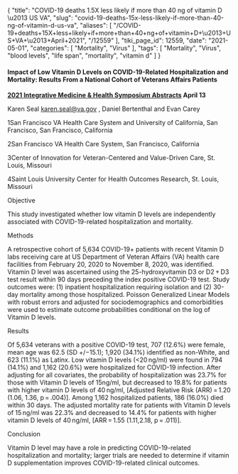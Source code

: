 {
    "title": "COVID-19 deaths 1.5X less likely if more than 40 ng of vitamin D \u2013 US VA",
    "slug": "covid-19-deaths-15x-less-likely-if-more-than-40-ng-of-vitamin-d-us-va",
    "aliases": [
        "/COVID-19+deaths+15X+less+likely+if+more+than+40+ng+of+vitamin+D+\u2013+US+VA+\u2013+April+2021",
        "/12559"
    ],
    "tiki_page_id": 12559,
    "date": "2021-05-01",
    "categories": [
        "Mortality",
        "Virus"
    ],
    "tags": [
        "Mortality",
        "Virus",
        "blood levels",
        "life span",
        "mortality",
        "vitamin d"
    ]
}


#### Impact of Low Vitamin D Levels on COVID-19-Related Hospitalization and Mortality: Results From a National Cohort of Veterans Affairs Patients

 **[2021 Integrative Medicine & Health Symposium Abstracts](https://journals.sagepub.com/doi/full/10.1177/21649561211003689)  April 13** 

Karen Seal  karen.seal@va.gov , Daniel Bertenthal and Evan Carey

1San Francisco VA Health Care System and University of California, San Francisco, San Francisco, California

2San Francisco VA Health Care System, San Francisco, California

3Center of Innovation for Veteran-Centered and Value-Driven Care, St. Louis, Missouri

4Saint Louis University Center for Health Outcomes Research, St. Louis, Missouri

Objective

This study investigated whether low vitamin D levels are independently associated with COVID-19-related hospitalization and mortality.

Methods

A retrospective cohort of 5,634 COVID-19+ patients with recent Vitamin D labs receiving care at US Department of Veteran Affairs (VA) health care facilities from February 20, 2020 to November 8, 2020, was identified. Vitamin D level was ascertained using the 25-hydroxyvitamin D3 or D2 + D3 test result within 90 days preceding the index positive COVID-19 test. Study outcomes were: (1) inpatient hospitalization requiring isolation and (2) 30-day mortality among those hospitalized. Poisson Generalized Linear Models with robust errors and adjusted for sociodemographics and comorbidities were used to estimate outcome probabilities conditional on the log of Vitamin D levels.

Results

Of 5,634 veterans with a positive COVID-19 test, 707 (12.6%) were female, mean age was 62.5 (SD +/−15.1); 1,920 (34.1%) identified as non-White, and 623 (11.1%) as Latinx. Low vitamin D levels (<20 ng/ml) were found in 794 (14.1%) and 1,162 (20.6%) were hospitalized for COVID-19 infection. After adjusting for all covariates, the probability of hospitalization was 23.7% for those with Vitamin D levels of 15ng/ml, but decreased to 19.8% for patients with higher vitamin D levels of 40 ng/ml, <span>[Adjusted Relative Risk (ARR) = 1.20 (1.06, 1.36, p = .004)]</span>. Among 1,162 hospitalized patients, 186 (16.0%) died within 30 days. The adjusted mortality rate for patients with Vitamin D levels of 15 ng/ml was 22.3% and decreased to 14.4% for patients with higher vitamin D levels of 40 ng/ml, <span>[ARR = 1.55 (1.11,2.18, p = .011)]</span>.

Conclusion

Vitamin D level may have a role in predicting COVID-19-related hospitalization and mortality; larger trials are needed to determine if vitamin D supplementation improves COVID-19-related clinical outcomes.